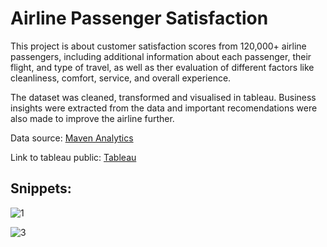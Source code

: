 # Airline Passenger Satisfaction

This project is about customer satisfaction scores from 120,000+ airline passengers, including additional information about each passenger, their flight, and type of travel, as well as ther evaluation of different factors like cleanliness, comfort, service, and overall experience.

The dataset was cleaned, transformed and visualised in tableau. Business insights were extracted from the data and important recomendations were also made to improve the airline further.

Data source: [Maven Analytics](https://www.mavenanalytics.io/data-playground)

Link to tableau public: [Tableau](https://public.tableau.com/app/profile/love.omoseebi/viz/AirlinePassengerSatisfaction_16782300992490/MainDashboard)


## Snippets: 

![1](https://user-images.githubusercontent.com/93451988/224285103-846228a6-ec2f-4783-9b80-4ff3d0d07687.png)

![3](https://user-images.githubusercontent.com/93451988/224285151-8b372135-1658-4266-8cdc-9f89702a4461.png)

